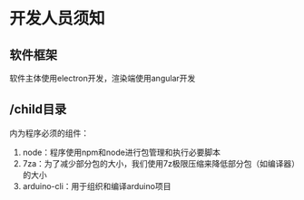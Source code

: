 # 开发人员须知  

## 软件框架
软件主体使用electron开发，渲染端使用angular开发  

## /child目录
内为程序必须的组件：
1. node：程序使用npm和node进行包管理和执行必要脚本
2. 7za：为了减少部分包的大小，我们使用7z极限压缩来降低部分包（如编译器）的大小
3. arduino-cli：用于组织和编译arduino项目